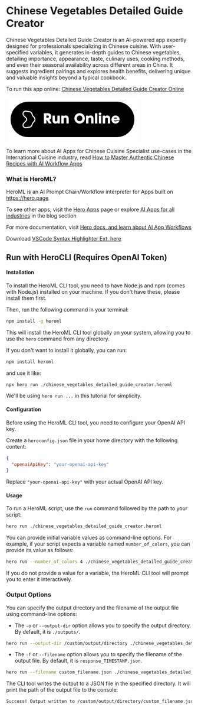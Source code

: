 # Chinese Vegetables Detailed Guide Creator

Chinese Vegetables Detailed Guide Creator is an AI-powered app expertly designed for professionals specializing in Chinese cuisine. With user-specified variables, it generates in-depth guides to Chinese vegetables, detailing importance, appearance, taste, culinary uses, cooking methods, and even their seasonal availability across different areas in China. It suggests ingredient pairings and explores health benefits, delivering unique and valuable insights beyond a typical cookbook.

To run this app online: [Chinese Vegetables Detailed Guide Creator Online](https://hero.page/app/chinese-vegetables-detailed-guide-creator-ai-powered-chinese-veggie-expert/NLl40E8BZM2ZknnAsoWM)

[![Run Chinese Vegetables Detailed Guide Creator Online](/assets/run.svg)](https://hero.page/app/chinese-vegetables-detailed-guide-creator-ai-powered-chinese-veggie-expert/NLl40E8BZM2ZknnAsoWM)

To learn more about AI Apps for Chinese Cuisine Specialist use-cases in the International Cuisine industry, read [How to Master Authentic Chinese Recipes with AI Workflow Apps](https://hero.page/blog/ai/international-cuisine/how-to-master-authentic-chinese-recipes-with-ai-workflow-apps/171007)

### What is HeroML?
HeroML is an AI Prompt Chain/Workflow interpreter for Apps built on https://hero.page 

To see other apps, visit the [Hero Apps](https://hero.page/apps) page or explore [AI Apps for all industries](https://hero.page/blog) in the blog section

For more documentation, visit [Hero docs, and learn about AI App Workflows](https://hero.page/tutorials/introduction-to-heroml)

Download [VSCode Syntax Highlighter Ext. here](https://marketplace.visualstudio.com/items?itemName=hero-page.heroml)

## Run with HeroCLI (Requires OpenAI Token)

#### Installation

To install the HeroML CLI tool, you need to have Node.js and npm (comes with Node.js) installed on your machine. If you don't have these, please install them first. 

Then, run the following command in your terminal:

```bash
npm install -g heroml
```

This will install the HeroML CLI tool globally on your system, allowing you to use the `hero` command from any directory.

If you don't want to install it globally, you can run:

```bash
npm install heroml
```

and use it like:

```bash
npx hero run ./chinese_vegetables_detailed_guide_creator.heroml
```

We'll be using `hero run ...` in this tutorial for simplicity.

#### Configuration

Before using the HeroML CLI tool, you need to configure your OpenAI API key. 

Create a `heroconfig.json` file in your home directory with the following content:

```json
{
  "openaiApiKey": "your-openai-api-key"
}
```

Replace `"your-openai-api-key"` with your actual OpenAI API key.

#### Usage

To run a HeroML script, use the `run` command followed by the path to your script:

```bash
hero run ./chinese_vegetables_detailed_guide_creator.heroml
```

You can provide initial variable values as command-line options. For example, if your script expects a variable named `number_of_colors`, you can provide its value as follows:

```bash
hero run --number_of_colors 4 ./chinese_vegetables_detailed_guide_creator.heroml
```

If you do not provide a value for a variable, the HeroML CLI tool will prompt you to enter it interactively.

### Output Options

You can specify the output directory and the filename of the output file using command-line options:

- The `-o` or `--output-dir` option allows you to specify the output directory. By default, it is `./outputs/`.

```bash
hero run --output-dir /custom/output/directory ./chinese_vegetables_detailed_guide_creator.heroml
```

- The `-f` or `--filename` option allows you to specify the filename of the output file. By default, it is `response_TIMESTAMP.json`.

```bash
hero run --filename custom_filename.json ./chinese_vegetables_detailed_guide_creator.heroml
```

The CLI tool writes the output to a JSON file in the specified directory. It will print the path of the output file to the console:

```bash
Success! Output written to /custom/output/directory/custom_filename.json
```

